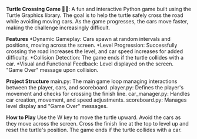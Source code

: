 **Turtle Crossing Game 🐢🚦**:
A fun and interactive Python game built using the Turtle Graphics library. The goal is to help the turtle safely cross the road while avoiding moving cars. As the game progresses, the cars move faster, making the challenge increasingly difficult.

**Features**
*Dynamic Gameplay: Cars spawn at random intervals and positions, moving across the screen.
*Level Progression: Successfully crossing the road increases the level, and car speed increases for added difficulty.
*Collision Detection: The game ends if the turtle collides with a car.
*Visual and Functional Feedback:
Level displayed on the screen.
"Game Over" message upon collision.

**Project Structure**
main.py: The main game loop managing interactions between the player, cars, and scoreboard.
player.py: Defines the player's movement and checks for crossing the finish line.
car_manager.py: Handles car creation, movement, and speed adjustments.
scoreboard.py: Manages level display and "Game Over" messages.

**How to Play**
Use the W key to move the turtle upward.
Avoid the cars as they move across the screen.
Cross the finish line at the top to level up and reset the turtle's position.
The game ends if the turtle collides with a car.
